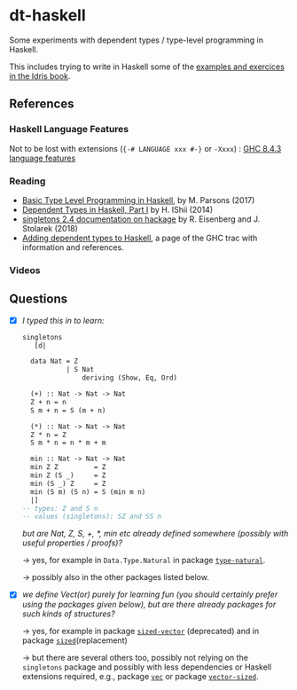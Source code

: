 # dt-haskell

Some experiments with dependent types / type-level programming in Haskell.

This includes trying to write in Haskell some of the [examples and exercices in the Idris book](https://github.com/pascalpoizat/idris-book).

## References

### Haskell Language Features

Not to be lost with extensions (`{-# LANGUAGE xxx #-}` or `-Xxxx`) : [GHC 8.4.3 language features](https://downloads.haskell.org/~ghc/latest/docs/html/users_guide/glasgow_exts.html)

### Reading

- [Basic Type Level Programming in Haskell](http://www.parsonsmatt.org/2017/04/26/basic_type_level_programming_in_haskell.html), by M. Parsons (2017)
- [Dependent Types in Haskell, Part I](https://www.schoolofhaskell.com/user/konn/prove-your-haskell-for-great-safety/dependent-types-in-haskell) by H. IShii (2014)
- [singletons 2.4 documentation on hackage](https://hackage.haskell.org/package/singletons) by R. Eisenberg and J. Stolarek (2018)
- [Adding dependent types to Haskell](https://ghc.haskell.org/trac/ghc/wiki/DependentHaskell), a page of the GHC trac with information and references.

### Videos

## Questions

- [x] *I typed this in to learn:*

	```haskell
	singletons
	   [d|
	
	  data Nat = Z
	           | S Nat
	               deriving (Show, Eq, Ord)
	
	  (+) :: Nat -> Nat -> Nat
	  Z + n = n
	  S m + n = S (m + n)
	
	  (*) :: Nat -> Nat -> Nat
	  Z * n = Z
	  S m * n = n * m + m
	
	  min :: Nat -> Nat -> Nat
	  min Z Z         = Z
	  min Z (S _)     = Z
	  min (S _) Z     = Z
	  min (S m) (S n) = S (min m n)
	  |]
	-- types: Z and S n
	-- values (singletons): SZ and SS n
	```

	*but are Nat, Z, S, +, \*, min etc already defined somewhere (possibly with useful properties / proofs)?*
  
  &rightarrow; yes, for example in `Data.Type.Natural` in package [`type-natural`](https://hackage.haskell.org/package/type-natural).
  
  &rightarrow; possibly also in the other packages listed below.

- [x] *we define Vect(or) purely for learning fun (you should certainly prefer using the packages given below), but are there already packages for such kinds of structures?*

  &rightarrow; yes, for example in package [`sized-vector`](https://hackage.haskell.org/package/sized-vector) (deprecated) and in package [`sized`](https://hackage.haskell.org/package/sized)(replacement)
  
  &rightarrow; but there are several others too, possibly not relying on the `singletons` package and possibly with less dependencies or Haskell extensions required, e.g., package [`vec`](https://hackage.haskell.org/package/vec) or package [`vector-sized`](https://hackage.haskell.org/package/vector-sized).
